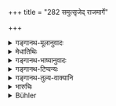 +++
title = "282 समुत्सृजेद् राजमार्गे"

+++

<details><summary>गङ्गानथ-मूलानुवादः</summary>

If one throws filth upon the public road, except in dire necessity,—he shall pay two Kārṣāpaṇas and clean the filth immediately.—(282)
</details>

<details><summary>मेधातिथिः</summary>

**राजमार्गे** ग्रामनगरे रथ्यायाम् **अमेध्यं** मूत्रपुरीषं **समुत्सृजेद्** अन्यतो वानीय चण्डालादिर् निक्षिपेत् । **अनापदि** आपद्वेगेनात्यर्थम् उक्तं भवति । चण्डालादेर् मूल्यं दत्वापासयेत् स्वयं वान्यासंभवे ॥ ९.२८२ ॥
</details>

<details><summary>गङ्गानथ-भाष्यानुवादः</summary>

‘*Public road*’—the road in the village or town.

‘*Filth*’—urine or excreta.

‘*Throws*’—gets carried and deposited by a ‘*Cāṇḍala*.’

‘*Except in dire necessity*’—*i.e*., when he cannot check the force of his evacuation.

He shall have the filth removed either by a hired *Cāṇḍāla*, or clean it himself.—(282)
</details>

<details><summary>गङ्गानथ-टिप्पन्यः</summary>

This verse is quoted in *Vivādaratnākara* (p. 221);—in
*Vyavahāramayūkha* (p. 97);—in *Parāśaramādhava* (Vyavahāra, p. 279);—in
*Aparārka* (p. 765);—in *Vivādacintāmaṇi* (Calcutta, p. 63);—and in
*Vīramitrodaya* (Vyavahāra 143b).
</details>

<details><summary>गङ्गानथ-तुल्य-वाक्यानि</summary>

**(verses 9.282-283)  
**

*Viṣṇu* (5.106-107).—‘If one defiles the highway, or a garden, or the
water, he shall be fined a hundred *Paṇas*; and he must remove the
filth.’

*Kātyāyana* (Vivādaratnākara, p. 222).—‘If one defiles with an unclean
substance, a tank or a garden or a watering place, he should be made to
remove the filth and pay the first amercement.’
</details>

<details><summary>भारुचिः</summary>

कार्षापणपरिमाणं व्याख्यातम् ॥ ९.२८२ ॥
</details>

<details><summary>Bühler</summary>

282	But he who, except in a case of extreme necessity, drops filth on the king's high-road, shall pay two karshapanas and immediately remove (that) filth.
</details>
